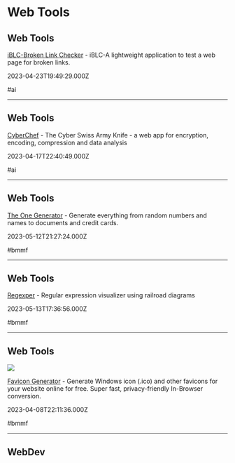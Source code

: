 # Web Tools

## Web Tools

[iBLC-Broken Link Checker](https://iblc.vercel.app) - iBLC-A lightweight application to test a web page for broken links.

2023-04-23T19:49:29.000Z

#ai

---

## Web Tools

[CyberChef](https://gchq.github.io/CyberChef) - The Cyber Swiss Army Knife - a web app for encryption, encoding, compression and data analysis

2023-04-17T22:40:49.000Z

#ai

---

## Web Tools

[The One Generator](https://theonegenerator.com) - Generate everything from random numbers and names to documents and credit cards.

2023-05-12T21:27:24.000Z

#bmmf

---

## Web Tools

[Regexper](https://regexper.com) - Regular expression visualizer using railroad diagrams

2023-05-13T17:36:56.000Z

#bmmf

---

## Web Tools

![](https://www.favicon.software/og-image.png)

[Favicon Generator](https://www.favicon.software) - Generate Windows icon (.ico) and other favicons for your website online for free. Super fast, privacy-friendly In-Browser conversion.

2023-04-08T22:11:36.000Z

#bmmf

---

## WebDev
